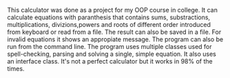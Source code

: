 This calculator was done as a project for my OOP course in college.
It can calculate equations with paranthesis that contains sums, substractions, multiplications, divizions,powers and roots of different order introduced from keyboard or read from a file.
The result can also be saved in a file. For invalid equations it shows an appropiate message.
The program can also be run from the command line.
The program uses multiple classes used for spell-checking, parsing and solving a single, simple equation.
It also uses an interface class. It's not a perfect calculator but it works in 98% of the times.

